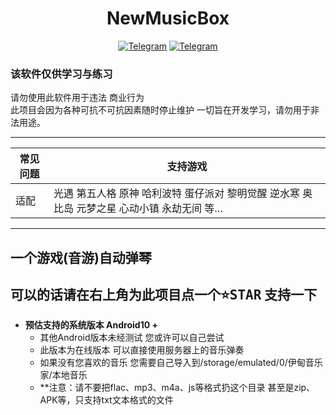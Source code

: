 <div align="center">
    <h1 > NewMusicBox </h1>

[![Telegram](https://img.shields.io/static/v1?label=Telegram&message=Channel&color=0088cc)](https://t.me/xiaoyu7533)
[![Telegram](https://img.shields.io/static/v1?label=Telegram&message=Chat&color=0088cc)](https://t.me/XiaoYu_Chat)
</div>

### 该软件仅供学习与练习  
请勿使用此软件用于违法 商业行为  
此项目会因为各种可抗不可抗因素随时停止维护 
一切旨在开发学习，请勿用于非法用途。

---

| 常见问题 | 支持游戏                               |
| -------- | ------------------------------------ |
| 适配 | 光遇 第五人格 原神 哈利波特 蛋仔派对 黎明觉醒 逆水寒 奥比岛 元梦之星 心动小镇 永劫无间 等… |

---

## 一个游戏(音游)自动弹琴

## 可以的话请在右上角为此项目点一个<kbd>:star:STAR</kbd> 支持一下

* **预估支持的系统版本 Android10 +**  
    * 其他Android版本未经测试 您或许可以自己尝试 
    * 此版本为在线版本 可以直接使用服务器上的音乐弹奏 
    * 如果没有您喜欢的音乐 您需要自己导入到/storage/emulated/0/伊甸音乐家/本地音乐
    * **注意：请不要把flac、mp3、m4a、js等格式扔这个目录 甚至是zip、APK等，只支持txt文本格式的文件